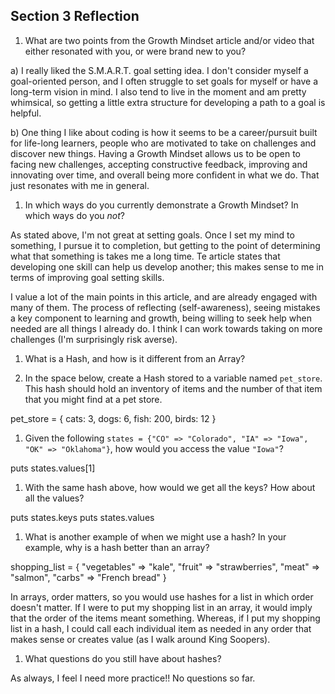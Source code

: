 ## Section 3 Reflection

1. What are two points from the Growth Mindset article and/or video that either resonated with you, or were brand new to you?

a) I really liked the S.M.A.R.T. goal setting idea. I don't consider myself a goal-oriented person, and I often struggle to set goals for myself or have a long-term vision in mind. I also tend to live in the moment and am pretty whimsical, so getting a little extra structure for developing a path to a goal is helpful.

b) One thing I like about coding is how it seems to be a career/pursuit built for life-long learners, people who are motivated to take on challenges and discover new things. Having a Growth Mindset allows us to be open to facing new challenges, accepting constructive feedback, improving and innovating over time, and overall being more confident in what we do. That just resonates with me in general.


1. In which ways do you currently demonstrate a Growth Mindset? In which ways do you _not_?

As stated above, I'm not great at setting goals. Once I set my mind to something, I pursue it to completion, but getting to the point of determining what that something is takes me a long time. Te article states that developing one skill can help us develop another; this makes sense to me in terms of improving goal setting skills.

I value a lot of the main points in this article, and are already engaged with many of them. The process of reflecting (self-awareness), seeing mistakes a key component to learning and growth, being willing to seek help when needed are all things I already do. I think I can work towards taking on more challenges (I'm surprisingly risk averse).

1. What is a Hash, and how is it different from an Array?

1. In the space below, create a Hash stored to a variable named `pet_store`.  This hash should hold an inventory of items and the number of that item that you might find at a pet store.

pet_store = {
  cats: 3,
  dogs: 6,
  fish: 200,
  birds: 12
}

1. Given the following `states = {"CO" => "Colorado", "IA" => "Iowa", "OK" => "Oklahoma"}`, how would you access the value `"Iowa"`?

puts states.values[1]

1. With the same hash above, how would we get all the keys?  How about all the values?

puts states.keys
puts states.values

1. What is another example of when we might use a hash?  In your example, why is a hash better than an array?

shopping_list = {
  "vegetables" => "kale",
  "fruit" => "strawberries",
  "meat" => "salmon",
  "carbs" => "French bread"
}

In arrays, order matters, so you would use hashes for a list in which order doesn't matter. If I were to put my shopping list in an array, it would imply that the order of the items meant something. Whereas, if I put my shopping list in a hash, I could call each individual item as needed in any order that makes sense or creates value (as I walk around King Soopers).

1. What questions do you still have about hashes?

As always, I feel I need more practice!! No questions so far.
